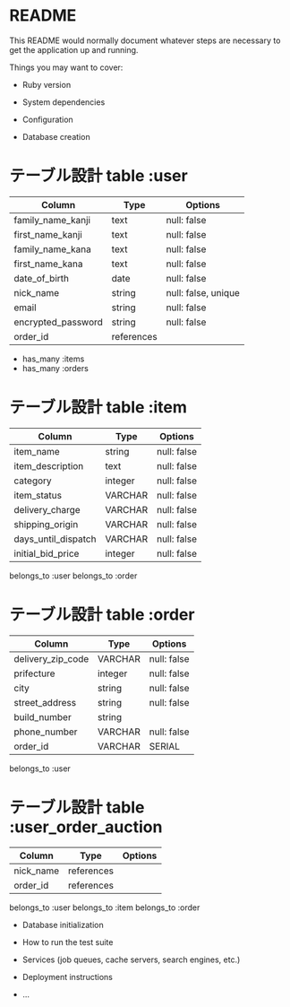 # README

This README would normally document whatever steps are necessary to get the
application up and running.

Things you may want to cover:

* Ruby version

* System dependencies

* Configuration

* Database creation


# テーブル設計 table :user 

| Column             | Type    | Options     |
| ------------------ | ------  | ----------- |
| family_name_kanji  | text    | null: false |
| first_name_kanji   | text    | null: false |
| family_name_kana   | text    | null: false |
| first_name_kana    | text    | null: false |
| date_of_birth      | date    | null: false |
| nick_name          | string  | null: false, unique|
| email              | string  | null: false |
| encrypted_password | string  | null: false |
| order_id           | references|           |

- has_many :items
- has_many :orders




# テーブル設計 table :item 

| Column                | Type    | Options     |
| ------------------    | ------  | ----------- |
| item_name             | string  | null: false |
| item_description      | text    | null: false |
| category              | integer | null: false |
| item_status           | VARCHAR | null: false |
| delivery_charge       | VARCHAR | null: false |
| shipping_origin       | VARCHAR | null: false |
| days_until_dispatch   | VARCHAR | null: false |
| initial_bid_price     | integer | null: false |

  belongs_to :user
  belongs_to :order 


# テーブル設計 table :order 

| Column             | Type     | Options     |
| ------------------ | ------   | ----------- |
| delivery_zip_code  | VARCHAR  | null: false |
| prifecture         | integer  | null: false |
| city               | string   | null: false |
| street_address     | string   | null: false |
| build_number       | string   |             |
| phone_number       | VARCHAR  | null: false |
| order_id           | VARCHAR  | SERIAL      |


  belongs_to :user



# テーブル設計 table :user_order_auction 

| Column             | Type     | Options     |
| ------------------ | ------   | ----------- |
| nick_name          |references|             |
| order_id           |references|             |

  belongs_to :user
  belongs_to :item
  belongs_to :order










* Database initialization

* How to run the test suite

* Services (job queues, cache servers, search engines, etc.)

* Deployment instructions

* ...
